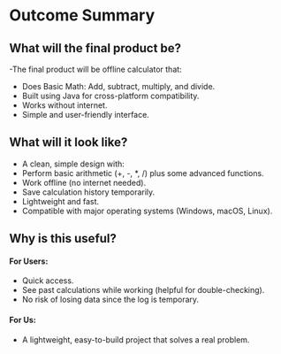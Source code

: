 # Outcome Summary

## What will the final product be?
-The final product will be offline calculator that:
- Does Basic Math: Add, subtract, multiply, and divide.
- Built using Java for cross-platform compatibility.​
- Works without internet.​
- Simple and user-friendly interface.​

## What will it look like?
- A clean, simple design with:
- Perform basic arithmetic (+, -, *, /) plus some advanced functions.​
- Work offline (no internet needed).​
- Save calculation history temporarily.
- Lightweight and fast.​
- Compatible with major operating systems (Windows, macOS, Linux).​

## Why is this useful?

#### For Users:
- Quick access.
- See past calculations while working (helpful for double-checking).
- No risk of losing data since the log is temporary.

#### For Us:
- A lightweight, easy-to-build project that solves a real problem.
